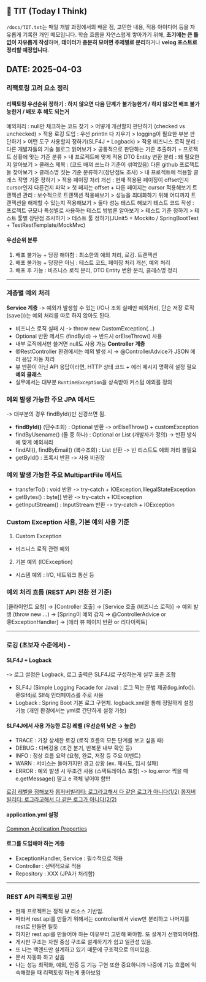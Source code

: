 ## 📝 TIT (Today I Think)

`/docs/TIT.txt`는 매일 개발 과정에서의 배운 점, 고민한 내용, 적용 아이디어 등을 자유롭게 기록한 개인 메모입니다.
학습 흐름을 자연스럽게 쌓아가기 위해, **초기에는 큰 틀 없이 자유롭게 작성**하며,
**데이터가 충분히 모이면 주제별로 분리**하거나 **velog 포스트로 정리할 예정입니다.**

## DATE: 2025-04-03

### 리팩토링 고려 요소 정리

#### 리팩토링 우선순위 정하기 : 하지 않으면 다음 단계가 불가능한거 / 하지 않으면 배포 불가능한거 / 배포 후 해도 되는거

예외처리 : null만 체크하는 코드 찾기 > 어떻게 개선할지 판단하기 (checked vs unchecked) > 적용
로깅 도입 : 우선 println 다 지우기 > logging이 필요한 부분 판단하기 > 어떤 도구 사용할지 정하기(SLF4J + Logback) > 적용
비즈니스 로직 분리 : 다른 개발자들의 기술 블로그 읽어보기 > 공통적으로 판단하는 기준 추출하기 + 프로젝트 상황에 맞는 기준 분류 > 내 프로젝트에 맞게 적용
DTO Entity 변환 분리 : 왜 필요한지 알아보기 >
클래스 제목 : (코드 배껴 쓰느라 기준이 섞여있음) 다른 github 프로젝트들 찾아보기 > 클래스명 짓는 기준 분류하기(장단점도 조사) > 내 프로젝트에 적용할 클래스 작명 기준 정하기 > 적용
페이징 처리 개선 : 현재 적용된 페이징이 offset인지 cursor인지 다른건지 파악 > 첫 페지는 offset + 다른 페이지는 cursor 적용해보기
트랜잭션 관리 : 보수적으로 트랜잭션 적용해보기 > 성능을 최대화하기 위해 어디까지 트랜잭션을 해제할 수 있는지 적용해보기 > 둘다 성능 테스트 해보기
테스트 코드 작성 : 프로젝트 규모나 특성별로 사용하는 테스트 방법론 알아보기 > 테스트 기준 정하기 > 테스트 툴별 장단점 조사하기 > 테스트 툴 정하기(JUnit5 + Mockito /
SpringBootTest + TestRestTemplate/MockMvc)

#### 우선순위 분류

1. 배포 불가능 + 당장 해야함 : 최소한의 예외 처리, 로깅. 트랜잭션
2. 배포 불가능 + 당장은 아님 : 테스트 코드, 페이징 처리 개선, 예외 처리
3. 배포 후 가능 : 비즈니스 로직 분리, DTO Entity 변환 분리, 클래스명 정리

---

### 계층별 예외 처리

**Service 계층**
-> 예외가 발생할 수 있는 I/O나 조회 실패만 예외처리, 단순 저장 로직(save())는 예외 처리를 따로 하지 않아도 된다.

- 비즈니스 로직 실패 시 -> throw new CustomException(...)
- Optional<T> 반환 메서드 (findById) → 반드시 orElseThrow() 사용
- 내부 로직에서만 쓸거면 null도 사용 가능
  **Controller 계층**
- @RestController 환경에서는 예외 발생 시 → @ControllerAdvice가 JSON 에러 응답 자동 처리
- 뷰 반환이 아닌 API 응답이라면, HTTP 상태 코드 + 에러 메시지 명확히 설정 필요
  **예외 클래스**
- 실무에서는 대부분 `RuntimeException`을 상속받아 커스텀 예외를 정의

### 예외 발생 가능한 주요 JPA 메서드

-> 대부분의 경우 findById()만 신경쓰면 됨.

- **findById()** (단수조회) : Optional<T> 반환 -> orElseThrow() + customException
- findByUsename() (둘 중 하나) : Optional or List<T> (개발자가 정의) -> 반환 방식에 맞게 예외처리
- findAll(), findByEmail() (복수조회) : List<T> 반환 -> 빈 리스트도 예외 처리 불필요
- getById() : 프록시 반환 -> 사용 비권장

### 예외 발생 가능한 주요 MultipartFile 메서드

- transferTo() : void 반환 -> try-catch + IOException,IllegalStateException
- getBytes() : byte[] 반환 -> try-catch + IOException
- getInputStream() : InputStream 반환 -> try-catch + IOException

### Custom Exception 사용, 기본 예외 사용 기준

1. Custom Exception

- 비즈니스 로직 관련 예외

2. 기본 예외 (IOException)

- 시스템 예외 : I/O, 네트워크 통신 등

### 예외 처리 흐름 (REST API 전환 전 기준)

[클라이언트 요청]
→
[Controller 호출]
→
[Service 호출 (비즈니스 로직)]
→
예외 발생 (throw new ...)
→
[Spring이 예외 감지 → @ControllerAdvice or @ExceptionHandler]
→
[에러 뷰 페이지 반환 or 리다이렉트]

---

### 로깅 (초보자 수준에서) -

#### SLF4J + Logback

-> 로그 설정은 Logback, 로그 출력은 SLF4J로 구성하는게 실무 표준 조합

- SLF4J (Simple Logging Facade for Java) : 로그 찍는 문법 제공(log.info()). @Slf4j로 Slf4j 인터페이스를 주로 사용
- Logback : Spring Boot 기본 로그 구현체. logback.xml을 통해 정밀하게 설정 가능 (개인 환경에서는 yml로 간단하게 설정 가능)

#### SLF4J에서 사용 가능한 로깅 레벨 (우선순위 낮은 → 높은)

- TRACE : 가장 상세한 로깅 (로직 흐름의 모든 단계를 보고 싶을 때)
- DEBUG : 디버깅용 (조건 분기, 반복문 내부 확인 등)
- INFO : 정상 흐름 요약 (요청, 완료, 저장 등 주요 이벤트)
- WARN : 서비스는 돌아가지만 경고 상황 (ex. 재시도, 임시 실패)
- ERROR : 예외 발생 시 무조건 사용 (스택트레이스 포함)
  -> log.error 찍을 때 e.getMessage() 말고 e 객체 넣어야 함!!!

[로깅 레벨을 정해보자](https://velog.io/@idonymyeon/%ED%8C%80-%EB%A1%9C%EA%B9%85-%EC%A0%84%EB%9E%B5-%EC%84%B8%EC%9A%B0%EA%B8%B0-prnri6hn)
[옵저버빌리티: 로그라고해서 다 같은 로그가 아니다(1/2)](https://netmarble.engineering/observability-logging-a/)
[옵저버빌리티: 로그라고해서 다 같은 로그가 아니다(2/2)](https://netmarble.engineering/observability-logging-b/)

#### application.yml 설정

[Common Application Properties](https://docs.spring.io/spring-boot/appendix/application-properties/index.html)

#### 로그를 도입해야 하는 계층

- ExceptionHandler, Service : 필수적으로 적용
- Controller : 선택적으로 적용
- Repository : XXX (JPA가 처리함)

---

### REST API 리팩토링 고민

- 현재 프로젝트는 정적 뷰 리소스 기반임.
- 따라서 rest api를 만들기 위해서는 controller에서 view만 분리하고 나머지를 rest로 만들면 될듯
- 하지만 rest api를 만들어야 하는 이유부터 고민해 봐야함. 또 설계가 선행되어야함.
- 게시판 구조는 자원 중심 구조로 설계하기가 쉽고 일관성 있음.
- 또 나는 백엔드만 설계하고 있기 때문에 구조적으로 의미있음.
- 문서 자동화 하고 싶음
- 나는 성능 최적화, 예외, 인증 등 기능 구현 또한 중요하니까 나중에 기능 흐름에 익숙해졌을 때 리팩토링 하는게 좋아보임